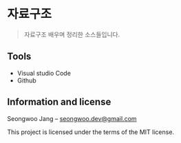 # 자료구조
> 자료구조 배우며 정리한 소스들입니다.

## Tools

* Visual studio Code 
* Github

## Information and license

Seongwoo Jang – seongwoo.dev@gmail.com

This project is licensed under the terms of the MIT license.
